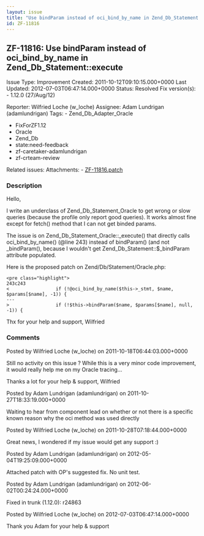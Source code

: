 ```yaml
---
layout: issue
title: "Use bindParam instead of oci_bind_by_name in Zend_Db_Statement::execute"
id: ZF-11816
---
```


ZF-11816: Use bindParam instead of oci\_bind\_by\_name in Zend\_Db\_Statement::execute
--------------------------------------------------------------------------------------

 Issue Type: Improvement Created: 2011-10-12T09:10:15.000+0000 Last Updated: 2012-07-03T06:47:14.000+0000 Status: Resolved Fix version(s): - 1.12.0 (27/Aug/12)
 
 Reporter:  Wilfried Loche (w\_loche)  Assignee:  Adam Lundrigan (adamlundrigan)  Tags: - Zend\_Db\_Adapter\_Oracle
- FixForZF1.12
- Oracle
- Zend\_Db
- state:need-feedback
- zf-caretaker-adamlundrigan
- zf-crteam-review
 
 Related issues: 
 Attachments: - [ZF-11816.patch](/issues/secure/attachment/15057/ZF-11816.patch)
 
### Description

Hello,

I write an underclass of Zend\_Db\_Statement\_Oracle to get wrong or slow queries (because the profile only report good queries). It works almost fine except for fetch() method that I can not get binded params.

The issue is on Zend\_Db\_Statement\_Oracle::\_execute() that directly calls oci\_bind\_by\_name() (@line 243) instead of bindParam() (and not \_bindParam(), because I wouldn't get Zend\_Db\_Statement::$\_bindParam attribute populated.

Here is the proposed patch on Zend/Db/Statement/Oracle.php:

 
    <pre class="highlight">
    243c243
    <                 if (!@oci_bind_by_name($this->_stmt, $name, $params[$name], -1)) {
    ---
    >                 if (!$this->bindParam($name, $params[$name], null, -1)) {


Thx for your help and support, Wilfried

 

 

### Comments

Posted by Wilfried Loche (w\_loche) on 2011-10-18T06:44:03.000+0000

Still no activity on this issue ? While this is a very minor code improvement, it would really help me on my Oracle tracing...

Thanks a lot for your help & support, Wilfried

 

 

Posted by Adam Lundrigan (adamlundrigan) on 2011-10-27T18:33:19.000+0000

Waiting to hear from component lead on whether or not there is a specific known reason why the oci method was used directly

 

 

Posted by Wilfried Loche (w\_loche) on 2011-10-28T07:18:44.000+0000

Great news, I wondered if my issue would get any support :)

 

 

Posted by Adam Lundrigan (adamlundrigan) on 2012-05-04T19:25:09.000+0000

Attached patch with OP's suggested fix. No unit test.

 

 

Posted by Adam Lundrigan (adamlundrigan) on 2012-06-02T00:24:24.000+0000

Fixed in trunk (1.12.0): r24863

 

 

Posted by Wilfried Loche (w\_loche) on 2012-07-03T06:47:14.000+0000

Thank you Adam for your help & support

 

 